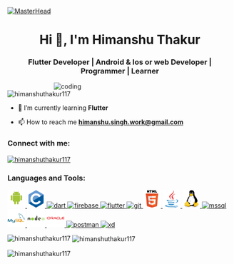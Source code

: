 [![MasterHead](https://previews.123rf.com/images/karpenkoilia/karpenkoilia1806/karpenkoilia180600011/102988806-%ED%94%84%EB%A1%9C%EA%B7%B8%EB%9E%98%EB%B0%8D%EC%9D%84%EC%9C%84%ED%95%9C-%EB%B2%A1%ED%84%B0-%EB%9D%BC%EC%9D%B8-%EC%9B%B9-%EA%B0%9C%EB%85%90%EC%9E%85%EB%8B%88%EB%8B%A4-%EC%BD%94%EB%94%A9%EC%9D%84%EC%9C%84%ED%95%9C-%EC%84%A0%ED%98%95-%EC%9B%B9-%EB%B0%B0%EB%84%88-.jpg)](https://HimanshuThakur117.io)
<h1 align="center">Hi 👋, I'm Himanshu Thakur</h1>
<h3 align="center">Flutter Developer | Android & Ios or web Developer | Programmer | Learner</h3>
<img align="right" alt="coding" width="400" src="https://i.pinimg.com/originals/50/83/e0/5083e0a2a7dcaae07c142e8b87036a27.gif" >

<p align="left"> <img src="https://komarev.com/ghpvc/?username=himanshuthakur117&label=Profile%20views&color=0e75b6&style=flat" alt="himanshuthakur117" /> </p>

- 🌱 I’m currently learning **Flutter**

- 📫 How to reach me **himanshu.singh.work@gmail.com**

<h3 align="left">Connect with me:</h3>
<p align="left">
<a href="https://instagram.com/himanshuthakur117" target="blank"><img align="center" src="https://raw.githubusercontent.com/rahuldkjain/github-profile-readme-generator/master/src/images/icons/Social/instagram.svg" alt="himanshuthakur117" height="30" width="40" /></a>
</p>

<h3 align="left">Languages and Tools:</h3>
<p align="left"> <a href="https://developer.android.com" target="_blank" rel="noreferrer"> <img src="https://raw.githubusercontent.com/devicons/devicon/master/icons/android/android-original-wordmark.svg" alt="android" width="40" height="40"/> </a> <a href="https://www.cprogramming.com/" target="_blank" rel="noreferrer"> <img src="https://raw.githubusercontent.com/devicons/devicon/master/icons/c/c-original.svg" alt="c" width="40" height="40"/> </a> <a href="https://dart.dev" target="_blank" rel="noreferrer"> <img src="https://www.vectorlogo.zone/logos/dartlang/dartlang-icon.svg" alt="dart" width="40" height="40"/> </a> <a href="https://firebase.google.com/" target="_blank" rel="noreferrer"> <img src="https://www.vectorlogo.zone/logos/firebase/firebase-icon.svg" alt="firebase" width="40" height="40"/> </a> <a href="https://flutter.dev" target="_blank" rel="noreferrer"> <img src="https://www.vectorlogo.zone/logos/flutterio/flutterio-icon.svg" alt="flutter" width="40" height="40"/> </a> <a href="https://git-scm.com/" target="_blank" rel="noreferrer"> <img src="https://www.vectorlogo.zone/logos/git-scm/git-scm-icon.svg" alt="git" width="40" height="40"/> </a> <a href="https://www.w3.org/html/" target="_blank" rel="noreferrer"> <img src="https://raw.githubusercontent.com/devicons/devicon/master/icons/html5/html5-original-wordmark.svg" alt="html5" width="40" height="40"/> </a> <a href="https://www.java.com" target="_blank" rel="noreferrer"> <img src="https://raw.githubusercontent.com/devicons/devicon/master/icons/java/java-original.svg" alt="java" width="40" height="40"/> </a> <a href="https://www.linux.org/" target="_blank" rel="noreferrer"> <img src="https://raw.githubusercontent.com/devicons/devicon/master/icons/linux/linux-original.svg" alt="linux" width="40" height="40"/> </a> <a href="https://www.microsoft.com/en-us/sql-server" target="_blank" rel="noreferrer"> <img src="https://www.svgrepo.com/show/303229/microsoft-sql-server-logo.svg" alt="mssql" width="40" height="40"/> </a> <a href="https://www.mysql.com/" target="_blank" rel="noreferrer"> <img src="https://raw.githubusercontent.com/devicons/devicon/master/icons/mysql/mysql-original-wordmark.svg" alt="mysql" width="40" height="40"/> </a> <a href="https://nodejs.org" target="_blank" rel="noreferrer"> <img src="https://raw.githubusercontent.com/devicons/devicon/master/icons/nodejs/nodejs-original-wordmark.svg" alt="nodejs" width="40" height="40"/> </a> <a href="https://www.oracle.com/" target="_blank" rel="noreferrer"> <img src="https://raw.githubusercontent.com/devicons/devicon/master/icons/oracle/oracle-original.svg" alt="oracle" width="40" height="40"/> </a> <a href="https://postman.com" target="_blank" rel="noreferrer"> <img src="https://www.vectorlogo.zone/logos/getpostman/getpostman-icon.svg" alt="postman" width="40" height="40"/> </a> <a href="https://www.adobe.com/products/xd.html" target="_blank" rel="noreferrer"> <img src="https://cdn.worldvectorlogo.com/logos/adobe-xd.svg" alt="xd" width="40" height="40"/> </a> </p>

<p><img align="left" src="https://github-readme-stats.vercel.app/api/top-langs?username=himanshuthakur117&show_icons=true&locale=en&layout=compact" alt="himanshuthakur117" /></p>

<p>&nbsp;<img align="center" src="https://github-readme-stats.vercel.app/api?username=himanshuthakur117&show_icons=true&locale=en" alt="himanshuthakur117" /></p>

<p><img align="center" src="https://github-readme-streak-stats.herokuapp.com/?user=himanshuthakur117&" alt="himanshuthakur117" /></p>

